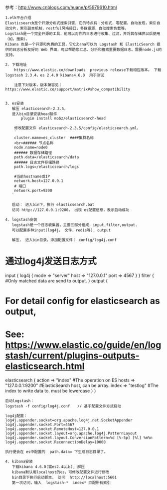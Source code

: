 参考：http://www.cnblogs.com/huane/p/5979610.html

    1.elk平台介绍
    Elasticsearch是个开源分布式搜索引擎，它的特点有：分布式，零配置，自动发现，索引自动分片，索引副本机制，restful风格接口，多数据源，自动搜索负载等。
    Logstash是一个完全开源的工具，他可以对你的日志进行收集、过滤，并将其存储供以后使用（如，搜索）。
    Kibana 也是一个开源和免费的工具，它Kibana可以为 Logstash 和 ElasticSearch 提供的日志分析友好的 Web 界面，可以帮助您汇总、分析和搜索重要数据日志。需要node.js的支持。

    2. 下载地址
        https://www.elastic.co/downloads  previous release下载相应版本。 下载 logstash 2.3.4，es 2.4.0 kibana4.6.0  用于测试

        注意下对版本，版本兼容见：  https://www.elastic.co/support/matrix#show_compatibility
        

    3. es安装
       解压 elasticsearch-2.3.5，
       进入bin目录安装head插件
           plugin install mobz/elasticsearch-head

        修改配置文件 elasticsearch-2.3.5/config/elasticsearch.yml，
        `
        cluster.name=es_cluster  ####集群名称
        <br>###### 节点名称　　　　
        node.name=node0
        ###### 数据存储路径
        path.data=/elasticsearch/data
        ###### 日志文件存储路径
        path.logs=/elasticsearch/logs
         
        #当前hostname或IP
        network.host=127.0.0.1
        # 端口
        network.port=9200
       `

       启动： 进入bin下，执行 elasticsearch.bat
       访问 http://127.0.0.1:9200， 出现 es配置信息，表示启动成功

    4. logstash安装
       logstash是一个日志收集器，主要三部分组成，input,filter,output. 
       可以配置多种input(log4j， 文件，redis等), output

       解压， 进入bin目录，添加配置文件： config/log4j.conf
 # 通过log4j发送日志方式
input {
  log4j {
    mode => "server"
    host => "127.0.0.1"
    port => 4567
  }
}
filter {
  #Only matched data are send to output.
}
output {
  # For detail config for elasticsearch as output, 
  # See: https://www.elastic.co/guide/en/logstash/current/plugins-outputs-elasticsearch.html
  elasticsearch {
    action => "index"            #The operation on ES
    hosts  => "127.0.0.1:9200"   #ElasticSearch host, can be array.
    index  => "testlog"          #The index to write data to. must be lowercase
  }
}

    启动logstash：
    logstash -f config/log4j.conf　　// 基于配置文件方式启动

    log4j配置：
    log4j.appender.socket=org.apache.log4j.net.SocketAppender
    log4j.appender.socket.Port=4567
    log4j.appender.socket.RemoteHost=127.0.0.1 
    log4j.appender.socket.layout=org.apache.log4j.PatternLayout
    log4j.appender.socket.layout.ConversionPattern=%d [%-5p] [%l] %m%n
    log4j.appender.socket.ReconnectionDelay=10000

    执行便会在 es中配置的  path.data= 下生成日志目录了。

    4. kibana安装
       下载kibana 4.6.0(需es2.4以上), 解压
       kibana默认用localhost的es，可修改配置文件进行修改
       bin目录下执行启动脚本， 访问  http://localhost:5601
       第一次访问，输入  logstash-*  index* 匹配所有索引


    

